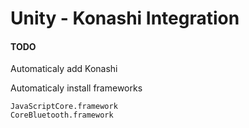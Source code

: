 # Unity - Konashi Integration



#### TODO 

Automaticaly add Konashi
	
Automaticaly install frameworks

	JavaScriptCore.framework
	CoreBluetooth.framework